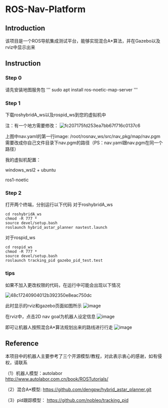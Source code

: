 # ROS-Nav-Platform
## Introduction
 该项目是一个ROS导航集成测试平台，能够实现混合A*算法，并在Gazebo以及rviz中显示出来
## Instruction
### Step 0
请先安装地图服务包
'''
sudo apt install ros-noetic-map-server
'''

### Step 1
下载roshybridA_ws以及rospid_ws到您的虚拟机中

注：有一个地方需要修改：
![fc207175fd253ea7bb67f716c0137c6](https://github.com/ppap36/ROS-Nav-Platform/assets/108739132/9fbed73c-1002-4554-a631-2452b57c2662)

上图中nav.yaml的第一行image: /root/rosnav_ws/src/nav_pkg/map/nav.pgm
需要改成你自己文件目录下nav.pgm的路径（PS：nav.yaml跟nav.pgm在同一个路径）


我的虚拟机配置：

windows_wsl2 + ubuntu

ros1-noetic
### Step 2
打开两个终端，分别运行以下代码
对于roshybridA_ws
```
cd roshybridA_ws
chmod -R 777 *
source devel/setup.bash
roslaunch hybrid_astar_planner navtest.launch
```
对于rospid_ws
```
cd rospid_ws
chmod -R 777 *
source devel/setup.bash
roslaunch tracking_pid gazebo_pid_test.test
```
### tips 
如果不加入更改权限的代码，在运行中可能会出现以下情况

![48c17240904012b392350e8eac750dc](https://github.com/ppap36/ROS-Nav-Platform/assets/108739132/8cb2fd19-feb0-46da-a9ff-987126bd7923)

此时显示的rviz和gazebo页面如图所示
![image](https://github.com/ppap36/ROS-Nav-Platform/assets/108739132/7d222b5e-4995-4f96-9b93-85adf75d5bf3)

在rviz中，点击2D nav goal为机器人设定信息
![image](https://github.com/ppap36/ROS-Nav-Platform/assets/108739132/72c08cff-a782-4132-86f3-e587003d1ec8)

即可让机器人按照混合A*算法规划出来的路线进行行走
![image](https://github.com/ppap36/ROS-Nav-Platform/assets/108739132/c8f9f636-bd41-42b8-b5bf-3fb1e55e86dd)

## Reference 
本项目中的机器人主要参考了三个开源模型/教程，对此表示衷心的感谢，如有侵权，请联系

（1）机器人模型：autolabor
http://www.autolabor.com.cn/book/ROSTutorials/

（2）混合A*模型:
https://github.com/dengpw/hybrid_astar_planner.git

（3）pid跟踪模型：
https://github.com/nobleo/tracking_pid
